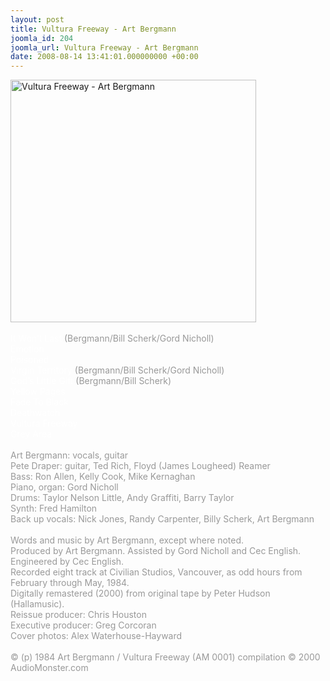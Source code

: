 ```yaml
---
layout: post
title: Vultura Freeway - Art Bergmann
joomla_id: 204
joomla_url: Vultura Freeway - Art Bergmann
date: 2008-08-14 13:41:01.000000000 +00:00
---
```

<div>
<img src="images/stories/album_covers/album_descriptions/art_bergmann-vultura_freeway.jpg" alt="Vultura Freeway - Art Bergmann" title="Vultura Freeway - Art Bergmann" style="border: 0px solid #000000; width: 393px; height: 388px" width="393" align="bottom" height="388" /><br />
<br />
<span style="color: #ffffff">It Won&rsquo;t Last <span style="color: #999999">(Bergmann/Bill Scherk/Gord Nicholl)</span><br />
</span>
</div>
<span style="color: #ffffff">Emotion <br />
Poisoned<br />
Virgin Territory </span><span style="color: #999999"><span>(Bergmann/Bill Scherk/Gord Nicholl)</span></span><span style="color: #ffffff"><br />
God&rsquo;s Little Gift </span><span style="color: #999999"><span>(Bergmann/Bill Scherk)</span></span><span style="color: #ffffff"><span style="color: #999999"></span><br />
Yellow Pages<br />
Fade To Black<br />
Deathwatch<br />
Vultura Freeway<br />
Grey Area</span><br />
<span style="color: #999999"><br />
Art Bergmann: vocals, guitar<br />
Pete Draper: guitar, Ted Rich, Floyd (James Lougheed) Reamer<br />
Bass: Ron Allen, Kelly Cook, Mike Kernaghan<br />
Piano, organ: Gord Nicholl<br />
Drums: Taylor Nelson Little, Andy Graffiti, Barry Taylor<br />
Synth: Fred Hamilton<br />
Back up vocals: Nick Jones, Randy Carpenter, Billy Scherk, Art Bergmann<br />
<br />
</span><span style="color: #999999">Words and music by Art Bergmann</span><span style="color: #999999">, except where noted.<br />
Produced by Art Bergmann. Assisted by Gord Nicholl and Cec English.<br />
Engineered by Cec English.<br />
Recorded eight track at Civilian Studios, Vancouver, as odd hours from February through May, 1984.<br />
Digitally remastered (2000) from original tape by Peter Hudson (Hallamusic).<br />
Reissue producer: Chris Houston<br />
Executive producer: Greg Corcoran<br />
Cover photos: Alex Waterhouse-Hayward</span>
<div>
<span style="color: #999999"><br />
</span>
</div>
<div>
<span style="color: #999999">&copy; (p) 1984 Art Bergmann / Vultura Freeway (AM 0001) compilation &copy; 2000 AudioMonster.com</span><br />
</div>
